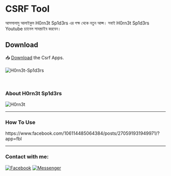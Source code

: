 <h1>CSRF Tool</h1>
<p>আসসালামু আলাইকুম
H0rn3t Sp1d3rs এর পক্ষ থেকে নতুন আপ্স।
সবাই H0rn3t Sp1d3rs Youtube চ্যানেল সাবস্ক্রাইব করবেন। 
</p>

<h2>Download</h2>

📥 <a href="https://github.com/H0rn3t-Sp1d3rs/CsRf-Tool/blob/main/CSrF%20Tools.apk?raw=true">Download</a> the Csrf Apps.
<br><br>
![H0rn3t-Sp1d3rs](https://user-images.githubusercontent.com/97798085/161702150-988186c3-ca4a-4665-969b-e72d4c7b3ca8.png)


<br>
<h3>About H0rn3t Sp1d3rs</h3>

![H0rn3t](https://user-images.githubusercontent.com/97798085/155151052-39565ba2-aae0-4c75-9c72-2b7643d817f0.png)



<hr>
<h3>How To Use</H3>
https://www.facebook.com/106114485064384/posts/270591931949971/?app=fbl
<hr>
<h3 align="left">Contact with me:</h3>
<p align="left">
<a href="https://www.facebook.com/H0rn3t.Sp1d3rs"><img title="Facebook" src="https://img.shields.io/badge/Facebook-red?style=for-the-badge&logo=facebook"></a>
<a href="https://www.facebook.com/call.me.H0rn3t.Sp1d3rs"><img title="Messenger" src="https://img.shields.io/badge/Messenger-red?style=for-the-badge&logo=messenger"></a>



